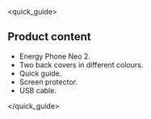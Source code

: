 <quick_guide>
## Product content

* Energy Phone Neo 2.
* Two back covers in different colours.
* Quick guide.
* Screen protector.
* USB cable.

</quick_guide>

